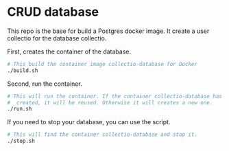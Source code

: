 # CRUD database

This repo is the base for build a Postgres docker image.
It create a user collectio for the database collectio.

First, creates the container of the database.

```sh
# This build the container image collectio-database for Docker
./build.sh
```

Second, run the container.

```sh
# This will run the container. If the container collectio-database has already be
#  created, it will be reused. Otherwise it will creates a new one.
./run.sh
```

If you need to stop your database, you can use the script.

```sh
# This will find the container collectio-database and stop it.
./stop.sh
```
